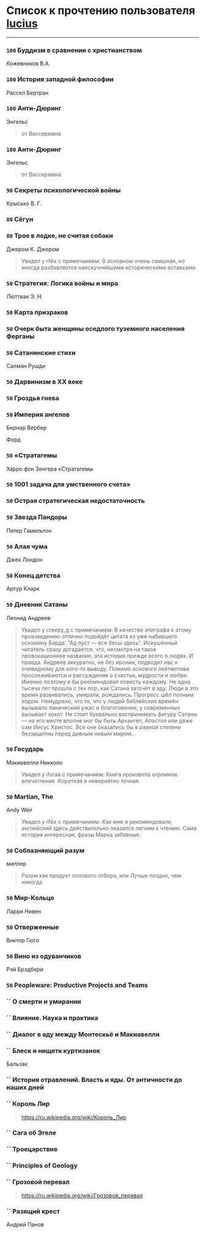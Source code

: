 # Список к прочтению пользователя [lucius](http://gurov.bitbucket.org/)
---

### `100` Буддизм в сравнении с христианством
Кожевников В.А.

### `100` История западной философии
Рассел Бертран

### `100` Анти-Дюринг
Энгельс
> от Вассермана

### `100` Анти-Дюринг
Энгельс
> от Вассермана

### `90` Секреты психологической войны
Крысько В. Г.

### `80` Сёгун

### `80` Трое в лодке, не считая собаки
Джером К. Джером
> Увидел у rNix с примечанием: В основном очень смешная, но иногда разбавляется наискучнейшими историческими вставками.

### `50` Стратегия: Логика войны и мира
Люттвак Э. Н.

### `50` Карта призраков

### `50` Очерк быта женщины оседлого туземного населения Ферганы

### `50` Сатанинские стихи
Салман Рушди

### `50` Дарвинизм в XX веке

### `50` Гроздья гнева

### `50` Империя ангелов
Бернар Вербер

Форд

### `50` «Стратагемы
Харро фон Зенгера «Стратагемы

### `50` 1001 задача для умственного счета»

### `50` Острая стратегическая недостаточность

### `50` Звезда Пандоры
Питер Гамильтон

### `50` Алая чума
Джек Лондон

### `50` Конец детства
Артур Кларк

### `50` Дневник Сатаны
Леонид Андреев
> Увидел у creepy_g с примечанием: В качестве эпиграфа к этому произведению отлично подойдёт цитата из уже набившего оскомину Барда: "Ад пуст — все бесы здесь".
> Искушённый читатель сразу догадается, что, несмотря на такое провокационное название, эта история  прежде всего о людях. И правда. Андреев аккуратно, не без иронии, подводит нас к очевидному для кого-то выводу. Помимо основого лейтмотива прослеживаются и рассуждения о счастье, мудрости и любви. Именно поэтому я бы рекомендовал повесть каждому.
> Не одна тысяча лет прошла с тех пор, как Сатана заточёт в аду. Люди в это время развивались, умирали, рождались. Прогресс шёл полным ходом. Немудрено, что то, что у людей библейских времён вызывало панический ужас и благоговение, у современных вызывает хохот. 
> Не стоит буквально воспринимать фигуру Сатаны — на его месте вполне мог бы быть Архангел, Апостол или даже сам Иисус Христос. Все они оказались бы в равной степени беззащитны перед дивным новым миром...

### `50` Государь
Макиавелли Никколо
> Увидел у iforaa с примечанием: Книга произвела огромное впечатление. Короткая и невероятно точная.

### `50` Martian, The
Andy Weir
> Увидел у rNix с примечанием: Как мне и рекомендовали, английский здесь действительно оказался легким к чтению. 
> Сама история интересная, фразы Марка забавные.

### `50` Соблазняющий разум
миллер
> Разум как продукт полового отбора, или Лучше поздно, чем никогда

### `50` Мир-Кольцо
Ларри Нивен

### `50` Отверженные
Виктор Гюго

### `50` Вино из одуванчиков
Рэй Брэдбери

### `50` Peopleware: Productive Projects and Teams

### `` О смерти и умирании

### `` Влияние. Наука и практика

### `` Диалог в аду между Монтескьё и Макиавелли

### `` Блеск и нищетк куртизанок
Бальзак

### `` История отравлений. Власть и яды. От античности до наших дней

### `` Король Лир
> https://ru.wikipedia.org/wiki/Король_Лир

### `` Сага об Эгеле

### `` Троецарствие

### `` Principles of Geology

### `` Грозовой перевал
> https://ru.wikipedia.org/wiki/Грозовой_перевал

### `` Разящий крест
Андрей Панов

